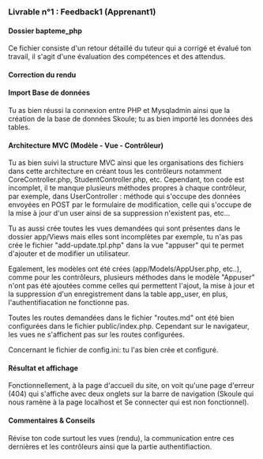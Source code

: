 
### Livrable n°1 : Feedback1 (Apprenant1)

#### Dossier bapteme_php 

Ce fichier consiste d'un retour détaillé du tuteur qui a corrigé et évalué ton travail, il s'agit d'une évaluation des compétences et des attendus.

#### Correction du rendu 

#### Import Base de données

Tu as bien réussi la connexion entre PHP et Mysqladmin ainsi que la création de la base de données Skoule; tu as bien importé les données des tables.

#### Architecture MVC (Modèle - Vue - Contrôleur)

Tu as bien suivi la structure MVC ainsi que les organisations des fichiers dans cette architecture en créant tous les contrôleurs notamment 
CoreController.php, StudentController.php, etc. Cependant, ton code est incomplet, il te manque plusieurs méthodes propres à chaque contrôleur, par exemple, 
dans UserController : méthode qui s'occupe des données envoyées en POST par le formulaire de modification, celle qui s'occupe de la mise à jour d'un user ainsi de sa suppression n'existent pas, etc...

Tu as aussi crée toutes les vues demandées qui sont présentes dans le dossier app/Views mais elles sont incomplètes par exemple, tu n'as pas crée le fichier "add-update.tpl.php" dans la vue "appuser" qui te permet d'ajouter et de modifier un utilisateur.

Egalement, les  modèles ont été crées (app/Models/AppUser.php, etc..), comme pour les contrôleurs, plusieurs méthodes dans le modèle "Appuser" n'ont pas 
été ajoutées comme celles qui permettent l'ajout, la mise à jour et la suppression d'un enregistrement dans la table app_user, en plus, l'authentifiacation ne fonctionne pas.

Toutes les routes demandées dans le fichier "routes.md" ont été bien configurées dans le fichier public/index.php. Cependant sur le navigateur, 
les vues ne s'affichent pas sur les routes configurées.

Concernant le fichier de config.ini: tu l'as bien crée et configuré.

#### Résultat et affichage 

Fonctionnellement, à la page d'accueil du site, on voit qu'une page d'erreur (404) qui s'affiche avec deux onglets sur la barre de navigation 
(Skoule qui nous ramène à la page localhost et Se connecter qui est non fonctionnel).

#### Commentaires & Conseils

Révise ton code surtout les vues (rendu), la communication entre ces dernières et les contrôleurs ainsi que la partie authentifiaction.